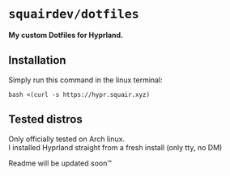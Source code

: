 # `squairdev/dotfiles`
<b style="font-size=40px;">My custom Dotfiles for Hyprland.</b>
## Installation
Simply run this command in the linux terminal:

`bash <(curl -s https://hypr.squair.xyz)`

## Tested distros
Only officially tested on Arch linux.<br>
I installed Hyprland straight from a fresh install (only tty, no DM)

Readme will be updated soon™️
